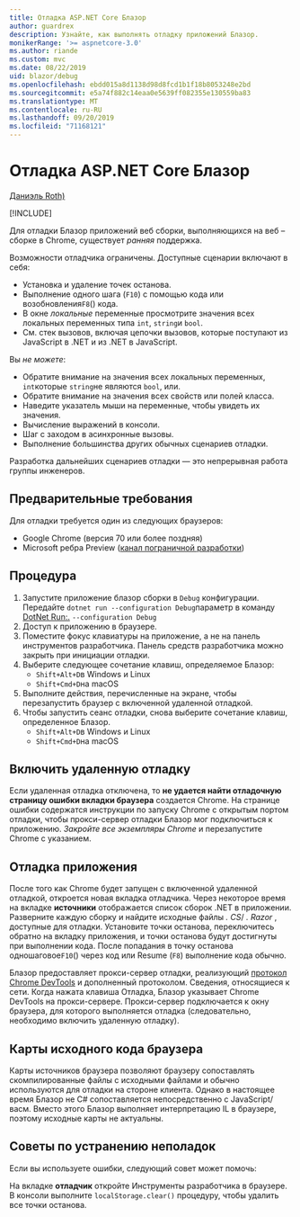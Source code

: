 ```yaml
---
title: Отладка ASP.NET Core Блазор
author: guardrex
description: Узнайте, как выполнять отладку приложений Блазор.
monikerRange: '>= aspnetcore-3.0'
ms.author: riande
ms.custom: mvc
ms.date: 08/22/2019
uid: blazor/debug
ms.openlocfilehash: ebdd015a8d1138d98d8fcd1b1f18b8053248e2bd
ms.sourcegitcommit: e5a74f882c14eaa0e5639ff082355e130559ba83
ms.translationtype: MT
ms.contentlocale: ru-RU
ms.lasthandoff: 09/20/2019
ms.locfileid: "71168121"
---
```

# <a name="debug-aspnet-core-blazor"></a>Отладка ASP.NET Core Блазор

[Даниэль Roth)](https://github.com/danroth27)

[!INCLUDE[](~/includes/blazorwasm-preview-notice.md)]

Для отладки Блазор приложений веб сборки, выполняющихся на веб – сборке в Chrome, существует *ранняя* поддержка.

Возможности отладчика ограничены. Доступные сценарии включают в себя:

* Установка и удаление точек останова.
* Выполнение одного шага (`F10`) с помощью кода или возобновления`F8`() кода.
* В окне *локальные* переменные просмотрите значения всех локальных переменных типа `int`, `string`и `bool`.
* См. стек вызовов, включая цепочки вызовов, которые поступают из JavaScript в .NET и из .NET в JavaScript.

Вы *не можете*:

* Обратите внимание на значения всех локальных переменных, `int`которые `string`не являются `bool`, или.
* Обратите внимание на значения всех свойств или полей класса.
* Наведите указатель мыши на переменные, чтобы увидеть их значения.
* Вычисление выражений в консоли.
* Шаг с заходом в асинхронные вызовы.
* Выполнение большинства других обычных сценариев отладки.

Разработка дальнейших сценариев отладки — это непрерывная работа группы инженеров.

## <a name="prerequisites"></a>Предварительные требования

Для отладки требуется один из следующих браузеров:

* Google Chrome (версия 70 или более поздняя)
* Microsoft ребра Preview ([канал пограничной разработки](https://www.microsoftedgeinsider.com))

## <a name="procedure"></a>Процедура

1. Запустите приложение блазор сборки в `Debug` конфигурации. Передайте `dotnet run --configuration Debug`параметр в команду [DotNet Run:.](/dotnet/core/tools/dotnet-run) `--configuration Debug`
1. Доступ к приложению в браузере.
1. Поместите фокус клавиатуры на приложение, а не на панель инструментов разработчика. Панель средств разработчика можно закрыть при инициации отладки.
1. Выберите следующее сочетание клавиш, определяемое Блазор:
   * `Shift+Alt+D`в Windows и Linux
   * `Shift+Cmd+D`на macOS
1. Выполните действия, перечисленные на экране, чтобы перезапустить браузер с включенной удаленной отладкой.
1. Чтобы запустить сеанс отладки, снова выберите сочетание клавиш, определенное Блазор.
   * `Shift+Alt+D`в Windows и Linux
   * `Shift+Cmd+D`на macOS

## <a name="enable-remote-debugging"></a>Включить удаленную отладку

Если удаленная отладка отключена, то **не удается найти отладочную страницу ошибки вкладки браузера** создается Chrome. На странице ошибки содержатся инструкции по запуску Chrome с открытым портом отладки, чтобы прокси-сервер отладки Блазор мог подключиться к приложению. *Закройте все экземпляры Chrome* и перезапустите Chrome с указанием.

## <a name="debug-the-app"></a>Отладка приложения

После того как Chrome будет запущен с включенной удаленной отладкой, откроется новая вкладка отладчика. Через некоторое время на вкладке **источники** отображается список сборок .NET в приложении. Разверните каждую сборку и найдите исходные файлы *. CS*/ *. Razor* , доступные для отладки. Установите точки останова, переключитесь обратно на вкладку приложения, и точки останова будут достигнуты при выполнении кода. После попадания в точку останова одношаговое`F10`() через код или Resume (`F8`) выполнение кода обычно.

Блазор предоставляет прокси-сервер отладки, реализующий [протокол Chrome DevTools](https://chromedevtools.github.io/devtools-protocol/) и дополненный протоколом. Сведения, относящиеся к сети. Когда нажата клавиша Отладка, Блазор указывает Chrome DevTools на прокси-сервере. Прокси-сервер подключается к окну браузера, для которого выполняется отладка (следовательно, необходимо включить удаленную отладку).

## <a name="browser-source-maps"></a>Карты исходного кода браузера

Карты источников браузера позволяют браузеру сопоставлять скомпилированные файлы с исходными файлами и обычно используются для отладки на стороне клиента. Однако в настоящее время Блазор не C# сопоставляется непосредственно с JavaScript/васм. Вместо этого Блазор выполняет интерпретацию IL в браузере, поэтому исходные карты не актуальны.

## <a name="troubleshooting-tip"></a>Советы по устранению неполадок

Если вы используете ошибки, следующий совет может помочь:

На вкладке **отладчик** откройте Инструменты разработчика в браузере. В консоли выполните `localStorage.clear()` процедуру, чтобы удалить все точки останова.
